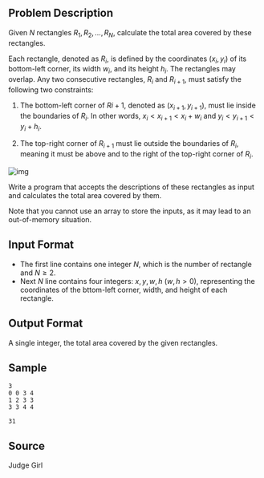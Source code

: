 ## Problem Description

Given $N$ rectangles $R_1, R_2, \dots, R_N$, calculate the total area covered by these rectangles.

Each rectangle, denoted as $R_i$, is defined by the coordinates $(x_i,y_i)$ of its bottom-left corner, its width $w_i$, and its height $h_i$. The rectangles may overlap. Any two consecutive rectangles, $R_i$ and $R_{i + 1}$, must satisfy the following two constraints:

1. The bottom-left corner of $R{i+1}$, denoted as $(x_{i+1},y_{i+1})$, must lie inside the boundaries of $R_i$. In other words, $x_i < x_{i + 1} < x_i + w_i$ and $y_i < y_{i + 1} < y_i + h_i$.

2. The top-right corner of $R_{i+1}$ must lie outside the boundaries of $R_i$, meaning it must be above and to the right of the top-right corner of $R_i$.

![img](file://sample.png)

Write a program that accepts the descriptions of these rectangles as input and calculates the total area covered by them.

Note that you cannot use an array to store the inputs, as it may lead to an out-of-memory situation.

## Input Format

- The first line contains one integer $N$, which is the number of rectangle and $N \geq 2$.
- Next $N$ line contains four integers: $x, y, w, h$ ($w, h \gt 0$), representing the coordinates of the bttom-left corner, width, and height of each rectangle.

## Output Format

A single integer, the total area covered by the given rectangles.

## Sample

```input1
3 
0 0 3 4 
1 2 3 3 
3 3 4 4
```

```output1
31
```

## Source

Judge Girl
